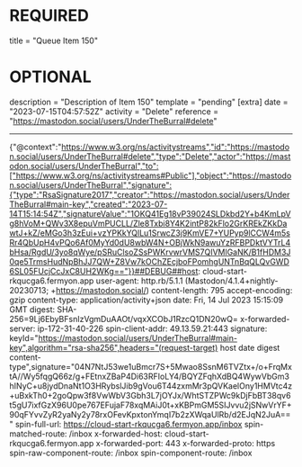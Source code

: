 
# REQUIRED
title = "Queue Item 150"
# OPTIONAL
description = "Description of Item 150"
template = "pending"
[extra]
date = "2023-07-15T04:57:52Z"
activity = "Delete"
reference = "https://mastodon.social/users/UnderTheBurral#delete"

---
{"@context":"https://www.w3.org/ns/activitystreams","id":"https://mastodon.social/users/UnderTheBurral#delete","type":"Delete","actor":"https://mastodon.social/users/UnderTheBurral","to":["https://www.w3.org/ns/activitystreams#Public"],"object":"https://mastodon.social/users/UnderTheBurral","signature":{"type":"RsaSignature2017","creator":"https://mastodon.social/users/UnderTheBurral#main-key","created":"2023-07-14T15:14:54Z","signatureValue":"1OKQ41Eg18vP39024SLDkbd2Y+b4KmLpVg8hVoM+QWv3X8epuVmPUCLL/Zle8Txbi8Y4K2intP82kFlo2GrKREkZKkDawtJ+kZ/eMGo3h3zEui+vzYPKkYQlLu1SrwcZ3j9KmVE7+YUPyp9lCCW4m5sRr4QbUpH4vPQo6Af0MyYd0dU8wbW4N+OBjWkN9awuYzRFBPDktVYTrL4bHsa/RgdU/3yo8qWye/pSRuClsoZSsPWKrvwrVMS7QIVMlGaNK/B1fHDM3J0qe5TrmsHudNpBhJJ7QW+Z8Vw7kOChZEcjboFPomhgUNTnBqQLQvGWD6SL05FUcjCcJxC8UH2WKg=="}}##DEBUG##host: cloud-start-rkqucga6.fermyon.app
user-agent: http.rb/5.1.1 (Mastodon/4.1.4+nightly-20230713; +https://mastodon.social/)
content-length: 795
accept-encoding: gzip
content-type: application/activity+json
date: Fri, 14 Jul 2023 15:15:09 GMT
digest: SHA-256=9Lj6EbyBFsnIzVgmDuAAOt/vqxXCObJ1RzcQ1DN20wQ=
x-forwarded-server: ip-172-31-40-226
spin-client-addr: 49.13.59.21:443
signature: keyId="https://mastodon.social/users/UnderTheBurral#main-key",algorithm="rsa-sha256",headers="(request-target) host date digest content-type",signature="04N7NtJ53we1uBmcr7S+5Mwao8SsnM6TVZtx+/o+FrqMxtA//Wy5fqgQ66z/g+FEtnxZBaP4Di63RFIoLY4/BQYZFqhXdBQ4WywVbGm3hINyC+u8jydDnaNt1O3HRybslJib9gVou6T44zxmMr3pQVKaelOny1HMVtc4z+uBxkTh0+2goQpw3f8VwWbV3Gbh3L7jOYJx/WhtSTZPWc9kDjFbBT38qv6t5gU7ixfGzX96U0pe767EFujaF78xqMAiJ0t+xKBPmGM5SIJvvu2jSNwVrYF+90qFYvvZyR2yaNy2y78rxOFevKpxtonYmqI7b2zXWqaUlRb/d2EJqN2JuA=="
spin-full-url: https://cloud-start-rkqucga6.fermyon.app/inbox
spin-matched-route: /inbox
x-forwarded-host: cloud-start-rkqucga6.fermyon.app
x-forwarded-port: 443
x-forwarded-proto: https
spin-raw-component-route: /inbox
spin-component-route: /inbox

